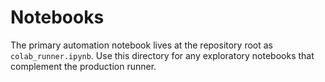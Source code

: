 # Notebooks

The primary automation notebook lives at the repository root as `colab_runner.ipynb`. Use this directory for any exploratory notebooks that complement the production runner.

